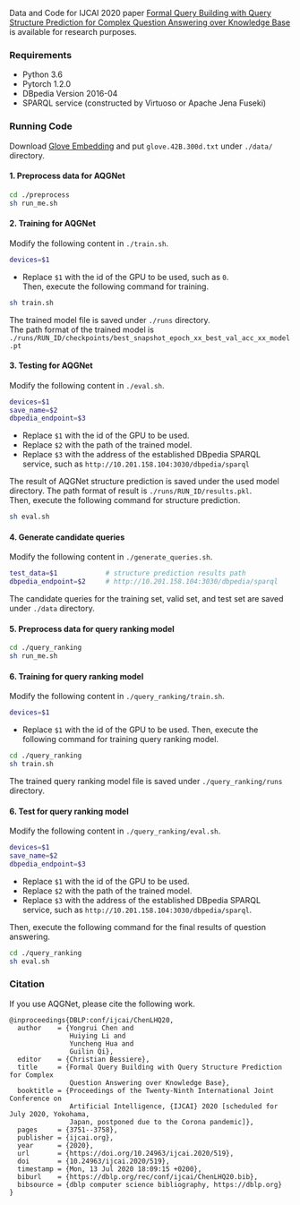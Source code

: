 Data and Code for IJCAI 2020 paper [Formal Query Building with Query Structure Prediction for Complex Question Answering over Knowledge Base](https://www.ijcai.org/Proceedings/2020/0519.pdf) is available for research purposes.  
### Requirements
* Python 3.6
* Pytorch 1.2.0
* DBpedia Version 2016-04
* SPARQL service (constructed by Virtuoso or Apache Jena Fuseki)

### Running Code
Download [Glove Embedding](http://nlp.stanford.edu/data/glove.42B.300d.zip) and put `glove.42B.300d.txt` under `./data/` directory.

#### 1. Preprocess data for AQGNet
```bash
cd ./preprocess
sh run_me.sh
```


#### 2. Training for AQGNet
Modify the following content in `./train.sh`.
```bash
devices=$1
```
* Replace `$1` with the id of the GPU to be used, such as `0`.  
Then, execute the following command for training.
```bash
sh train.sh
```
The trained model file is saved under `./runs` directory.  
The path format of the trained model is `./runs/RUN_ID/checkpoints/best_snapshot_epoch_xx_best_val_acc_xx_model.pt`


#### 3. Testing for AQGNet
Modify the following content in `./eval.sh`.
```bash
devices=$1
save_name=$2
dbpedia_endpoint=$3
```
* Replace `$1` with the id of the GPU to be used.  
* Replace `$2` with the path of the trained model.  
* Replace `$3` with the address of the established DBpedia SPARQL service, such as `http://10.201.158.104:3030/dbpedia/sparql`

The result of AQGNet structure prediction is saved under the used model directory. The path format of result is `./runs/RUN_ID/results.pkl`.  
Then, execute the following command for structure prediction.
```bash
sh eval.sh
```


#### 4. Generate candidate queries
Modify the following content in `./generate_queries.sh`.
```bash
test_data=$1            # structure prediction results path
dbpedia_endpoint=$2     # http://10.201.158.104:3030/dbpedia/sparql
```
The candidate queries for the training set, valid set, and test set are saved under `./data` directory.


#### 5. Preprocess data for query ranking model
```bash
cd ./query_ranking
sh run_me.sh
```

#### 6. Training for query ranking model
Modify the following content in `./query_ranking/train.sh`.
```bash
devices=$1
```
* Replace `$1` with the id of the GPU to be used.
Then, execute the following command for training query ranking model.
```bash
cd ./query_ranking
sh train.sh
```
The trained query ranking model file is saved under `./query_ranking/runs` directory. 

#### 6. Test for query ranking model
Modify the following content in `./query_ranking/eval.sh`.
```bash
devices=$1
save_name=$2
dbpedia_endpoint=$3
```
* Replace `$1` with the id of the GPU to be used.  
* Replace `$2` with the path of the trained model.  
* Replace `$3` with the address of the established DBpedia SPARQL service, such as `http://10.201.158.104:3030/dbpedia/sparql`.

Then, execute the following command for the final results of question answering.
```bash
cd ./query_ranking
sh eval.sh
```

### Citation
If you use AQGNet, please cite the following work.
```
@inproceedings{DBLP:conf/ijcai/ChenLHQ20,
  author    = {Yongrui Chen and
               Huiying Li and
               Yuncheng Hua and
               Guilin Qi},
  editor    = {Christian Bessiere},
  title     = {Formal Query Building with Query Structure Prediction for Complex
               Question Answering over Knowledge Base},
  booktitle = {Proceedings of the Twenty-Ninth International Joint Conference on
               Artificial Intelligence, {IJCAI} 2020 [scheduled for July 2020, Yokohama,
               Japan, postponed due to the Corona pandemic]},
  pages     = {3751--3758},
  publisher = {ijcai.org},
  year      = {2020},
  url       = {https://doi.org/10.24963/ijcai.2020/519},
  doi       = {10.24963/ijcai.2020/519},
  timestamp = {Mon, 13 Jul 2020 18:09:15 +0200},
  biburl    = {https://dblp.org/rec/conf/ijcai/ChenLHQ20.bib},
  bibsource = {dblp computer science bibliography, https://dblp.org}
}
```